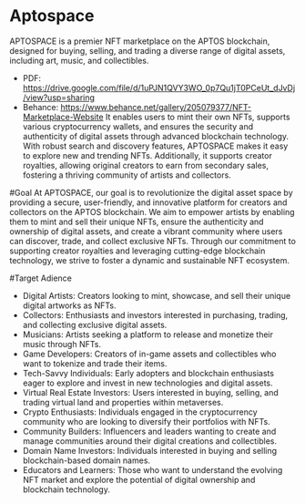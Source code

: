 # Aptospace
APTOSPACE is a premier NFT marketplace on the APTOS blockchain, designed for buying, selling, and trading a diverse range of digital assets, including art, music, and collectibles.
- PDF: https://drive.google.com/file/d/1uPJN1QVY3WO_0p7Qu1jT0PCeUt_dJvDj/view?usp=sharing
- Behance: https://www.behance.net/gallery/205079377/NFT-Marketplace-Website
It enables users to mint their own NFTs, supports various cryptocurrency wallets, and ensures the security and
authenticity of digital assets through advanced blockchain technology. With robust search and discovery features, APTOSPACE makes it easy to
explore new and trending NFTs. Additionally, it supports creator royalties, allowing original creators to earn from secondary sales, fostering a thriving
community of artists and collectors.

#Goal
At APTOSPACE, our goal is to revolutionize the digital asset space by providing a secure, user-friendly, and innovative platform for creators and
collectors on the APTOS blockchain. We aim to empower artists by enabling them to mint and sell their unique NFTs, ensure the authenticity and
ownership of digital assets, and create a vibrant community where users can discover, trade, and collect exclusive NFTs. Through our commitment to
supporting creator royalties and leveraging cutting-edge blockchain technology, we strive to foster a dynamic and sustainable NFT ecosystem.

#Target Adience
- Digital Artists: Creators looking to mint, showcase, and sell their unique digital artworks as NFTs.
- Collectors: Enthusiasts and investors interested in purchasing, trading, and collecting exclusive digital assets.
- Musicians: Artists seeking a platform to release and monetize their music through NFTs.
- Game Developers: Creators of in-game assets and collectibles who want to tokenize and trade their items.
- Tech-Savvy Individuals: Early adopters and blockchain enthusiasts eager to explore and invest in new technologies and digital assets.
- Virtual Real Estate Investors: Users interested in buying, selling, and trading virtual land and properties within metaverses.
- Crypto Enthusiasts: Individuals engaged in the cryptocurrency community who are looking to diversify their portfolios with NFTs.
- Community Builders: Influencers and leaders wanting to create and manage communities around their digital creations and collectibles.
- Domain Name Investors: Individuals interested in buying and selling blockchain-based domain names.
- Educators and Learners: Those who want to understand the evolving NFT market and explore the potential of digital ownership and blockchain technology.
